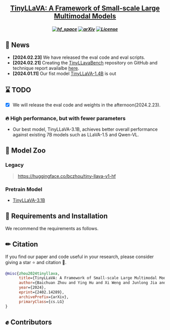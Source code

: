 <h2 align="center"> <a href="https://arxiv.org/abs/2402.14289">TinyLLaVA: A Framework of Small-scale Large Multimodal Models</a>

<h5 align="center">

[![hf_space](https://img.shields.io/badge/🤗-%20Open%20In%20HF-blue.svg)](https://huggingface.co/bczhou/TinyLLaVA-3.1B) [![arXiv](https://img.shields.io/badge/Arxiv-2402.14289-b31b1b.svg?logo=arXiv)](https://arxiv.org/abs/2402.14289) [![License](https://img.shields.io/badge/License-Apache%202.0-yellow)](https://github.com/PKU-YuanGroup/MoE-LLaVA/blob/main/LICENSE) 


## &#x1F389; News

* **[2024.02.23]**  We have released the eval code and eval scripts.
* **[2024.02.21]**  Creating the [TinyLLavaBench](https://github.com/DLCV-BUAA/TinyLLavaBench) repository on GitHub and technique report availalbe [here](https://arxiv.org/abs/2402.14289).
* **[2024.01.11]**  Our fist model [TinyLLaVA-1.4B](https://huggingface.co/bczhou/tiny-llava-v1-hf) is out

## &#x231B; TODO
- [x] We will release the eval code and weights in the afternoon(2024.2.23).
### &#x1F525; High performance, but with fewer parameters

- Our best model, TinyLLaVA-3.1B, achieves better overall performance against existing 7B models such as LLaVA-1.5 and Qwen-VL.

## &#x1F433; Model Zoo
### Legacy
> https://huggingface.co/bczhou/tiny-llava-v1-hf

### Pretrain Model
- [TinyLLaVA-3.1B](https://huggingface.co/bczhou/TinyLLaVA-3.1B)


## &#x1F527; Requirements and Installation

We recommend the requirements as follows.


## &#x270F; Citation

If you find our paper and code useful in your research, please consider giving a star :star: and citation :pencil:.

```BibTeX
@misc{zhou2024tinyllava,
      title={TinyLLaVA: A Framework of Small-scale Large Multimodal Models}, 
      author={Baichuan Zhou and Ying Hu and Xi Weng and Junlong Jia and Jie Luo and Xien Liu and Ji Wu and Lei Huang},
      year={2024},
      eprint={2402.14289},
      archivePrefix={arXiv},
      primaryClass={cs.LG}
}
```


## &#x270A; Contributors
<!-- readme: contributors -start -->
<!-- readme: contributors -end -->

